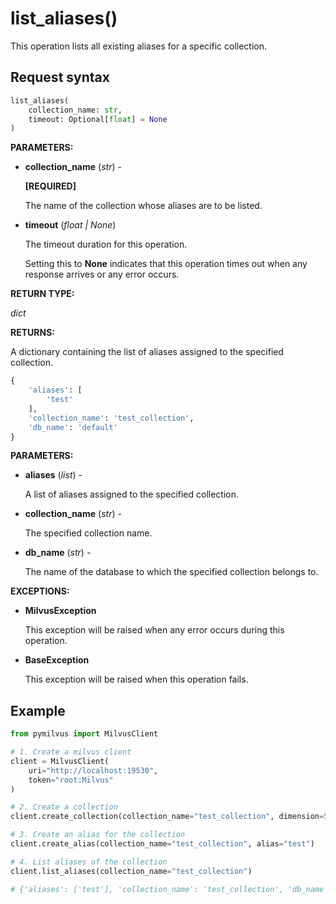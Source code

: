
# list_aliases()

This operation lists all existing aliases for a specific collection.

## Request syntax

```python
list_aliases(
    collection_name: str,
    timeout: Optional[float] = None
)
```

__PARAMETERS:__

- __collection_name__ (_str_) -

    __[REQUIRED]__

    The name of the collection whose aliases are to be listed.

- __timeout__ (_float _|_ None_)  

    The timeout duration for this operation. 

    Setting this to __None__ indicates that this operation times out when any response arrives or any error occurs.

__RETURN TYPE:__

_dict_

__RETURNS:__

A dictionary containing the list of aliases assigned to the specified collection.

```python
{
    'aliases': [
        'test'
    ], 
    'collection_name': 'test_collection', 
    'db_name': 'default'
}
```

__PARAMETERS:__

- __aliases__ (_list_) -

    A list of aliases assigned to the specified collection.

- __collection_name__ (_str_) -

    The specified collection name.

- __db_name__ (_str_) -

    The name of the database to which the specified collection belongs to.

__EXCEPTIONS:__

- __MilvusException__

    This exception will be raised when any error occurs during this operation.

- __BaseException__

    This exception will be raised when this operation fails.

## Example

```python
from pymilvus import MilvusClient

# 1. Create a milvus client
client = MilvusClient(
    uri="http://localhost:19530",
    token="root:Milvus"
)

# 2. Create a collection
client.create_collection(collection_name="test_collection", dimension=5)

# 3. Create an alias for the collection
client.create_alias(collection_name="test_collection", alias="test")

# 4. List aliases of the collection
client.list_aliases(collection_name="test_collection")

# {'aliases': ['test'], 'collection_name': 'test_collection', 'db_name': 'default'}
```

